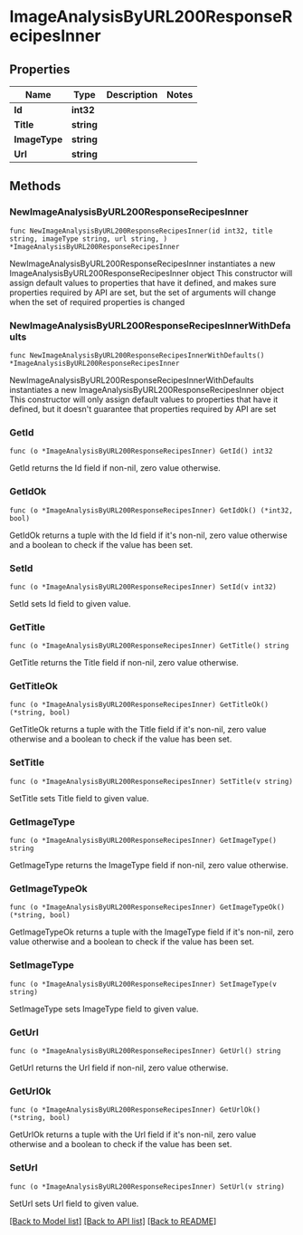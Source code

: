 # ImageAnalysisByURL200ResponseRecipesInner

## Properties

Name | Type | Description | Notes
------------ | ------------- | ------------- | -------------
**Id** | **int32** |  | 
**Title** | **string** |  | 
**ImageType** | **string** |  | 
**Url** | **string** |  | 

## Methods

### NewImageAnalysisByURL200ResponseRecipesInner

`func NewImageAnalysisByURL200ResponseRecipesInner(id int32, title string, imageType string, url string, ) *ImageAnalysisByURL200ResponseRecipesInner`

NewImageAnalysisByURL200ResponseRecipesInner instantiates a new ImageAnalysisByURL200ResponseRecipesInner object
This constructor will assign default values to properties that have it defined,
and makes sure properties required by API are set, but the set of arguments
will change when the set of required properties is changed

### NewImageAnalysisByURL200ResponseRecipesInnerWithDefaults

`func NewImageAnalysisByURL200ResponseRecipesInnerWithDefaults() *ImageAnalysisByURL200ResponseRecipesInner`

NewImageAnalysisByURL200ResponseRecipesInnerWithDefaults instantiates a new ImageAnalysisByURL200ResponseRecipesInner object
This constructor will only assign default values to properties that have it defined,
but it doesn't guarantee that properties required by API are set

### GetId

`func (o *ImageAnalysisByURL200ResponseRecipesInner) GetId() int32`

GetId returns the Id field if non-nil, zero value otherwise.

### GetIdOk

`func (o *ImageAnalysisByURL200ResponseRecipesInner) GetIdOk() (*int32, bool)`

GetIdOk returns a tuple with the Id field if it's non-nil, zero value otherwise
and a boolean to check if the value has been set.

### SetId

`func (o *ImageAnalysisByURL200ResponseRecipesInner) SetId(v int32)`

SetId sets Id field to given value.


### GetTitle

`func (o *ImageAnalysisByURL200ResponseRecipesInner) GetTitle() string`

GetTitle returns the Title field if non-nil, zero value otherwise.

### GetTitleOk

`func (o *ImageAnalysisByURL200ResponseRecipesInner) GetTitleOk() (*string, bool)`

GetTitleOk returns a tuple with the Title field if it's non-nil, zero value otherwise
and a boolean to check if the value has been set.

### SetTitle

`func (o *ImageAnalysisByURL200ResponseRecipesInner) SetTitle(v string)`

SetTitle sets Title field to given value.


### GetImageType

`func (o *ImageAnalysisByURL200ResponseRecipesInner) GetImageType() string`

GetImageType returns the ImageType field if non-nil, zero value otherwise.

### GetImageTypeOk

`func (o *ImageAnalysisByURL200ResponseRecipesInner) GetImageTypeOk() (*string, bool)`

GetImageTypeOk returns a tuple with the ImageType field if it's non-nil, zero value otherwise
and a boolean to check if the value has been set.

### SetImageType

`func (o *ImageAnalysisByURL200ResponseRecipesInner) SetImageType(v string)`

SetImageType sets ImageType field to given value.


### GetUrl

`func (o *ImageAnalysisByURL200ResponseRecipesInner) GetUrl() string`

GetUrl returns the Url field if non-nil, zero value otherwise.

### GetUrlOk

`func (o *ImageAnalysisByURL200ResponseRecipesInner) GetUrlOk() (*string, bool)`

GetUrlOk returns a tuple with the Url field if it's non-nil, zero value otherwise
and a boolean to check if the value has been set.

### SetUrl

`func (o *ImageAnalysisByURL200ResponseRecipesInner) SetUrl(v string)`

SetUrl sets Url field to given value.



[[Back to Model list]](../README.md#documentation-for-models) [[Back to API list]](../README.md#documentation-for-api-endpoints) [[Back to README]](../README.md)


